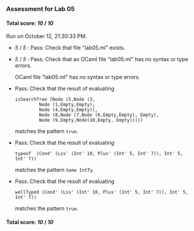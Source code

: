 ### Assessment for Lab 05

#### Total score: _10_ / _10_

Run on October 12, 21:30:33 PM.

+  _5_ / _5_ : Pass: Check that file "lab05.ml" exists.

+  _5_ / _5_ : Pass: Check that an OCaml file "lab05.ml" has no syntax or type errors.

    OCaml file "lab05.ml" has no syntax or type errors.



+ Pass: 
Check that the result of evaluating
   ```
   isSearchTree (Node (5,Node (3,
            Node (1,Empty,Empty),
            Node (4,Empty,Empty)),
            Node (8,Node (7,Node (6,Empty,Empty), Empty),
            Node (9,Empty,Node(10,Empty, Empty)))))
   ```
   matches the pattern `true`.

   




+ Pass: 
Check that the result of evaluating
   ```
   typeof  (Cond' (Lss' (Int' 10, Plus' (Int' 5, Int' 7)), Int' 5, Int' 7))
   ```
   matches the pattern `Some IntTy`.

   




+ Pass: 
Check that the result of evaluating
   ```
   wellTyped (Cond' (Lss' (Int' 10, Plus' (Int' 5, Int' 7)), Int' 5, Int' 7))
   ```
   matches the pattern `true`.

   




#### Total score: _10_ / _10_

